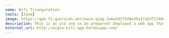 ```yaml
---
name: Wifi Triangulation
tools: [Java]
image: https://qph.fs.quoracdn.net/main-qimg-5a6e2d275d8e39a17ab3f2746e66afeb.webp
description: This is an old one so be prepared! Deployed a web app that can triangulate the position of three WIFI routers using their signal strength.
external_url: http://wigle-wifi-app.herokuapp.com/
---
```


